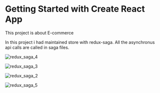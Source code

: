 # Getting Started with Create React App

This project is about E-commerce

In this project i had maintained store with redux-saga. All the asynchronus api calls are called in saga files.

![redux_saga_4](https://user-images.githubusercontent.com/53046978/185628222-4b2de75e-eb72-40b3-9629-4cd7b2f0ffc7.png)

![redux_saga_3](https://user-images.githubusercontent.com/53046978/185628228-94beaa57-14f2-4640-88be-9403d4aa4039.png)

![redux_saga_2](https://user-images.githubusercontent.com/53046978/185628233-189cb829-dce2-4e3c-80ff-1a9e8c39ee26.png)

![redux_saga_5](https://user-images.githubusercontent.com/53046978/185628414-c975de99-ed3e-4b9a-8485-ad3b520370a5.png)

